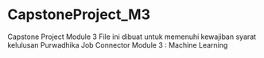 # CapstoneProject_M3
Capstone Project Module 3 File ini dibuat untuk memenuhi kewajiban syarat kelulusan Purwadhika Job Connector Module 3 : Machine Learning
